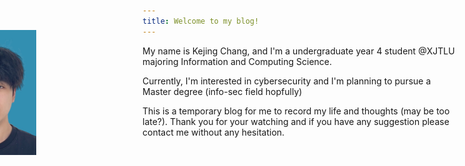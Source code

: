 ```yaml
---
title: Welcome to my blog!
---
```

My name is Kejing Chang, and I'm a undergraduate year 4 student @XJTLU majoring Information and Computing Science. 

Currently, I'm interested in cybersecurity and I'm planning to pursue a Master degree (info-sec field hopfully)

This is a temporary blog for me to record my life and thoughts (may be too late?). Thank you for your watching and if you have any suggestion please contact me without any hesitation.

<img src="ckj.jpg" height="200" witdth="300" style="margin-left: -320px; margin-top: -220px;">
